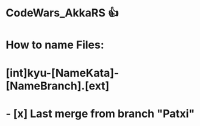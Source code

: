 # CodeWars_AkkaRS :+1:

# How to name Files:
# [int]kyu-[NameKata]-[NameBranch].[ext]
  
# - [x] Last merge from branch "Patxi"
